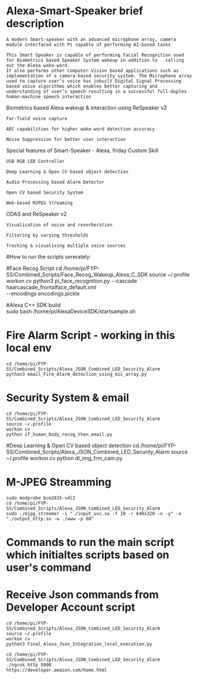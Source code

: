 # Alexa-Smart-Speaker brief description 

    A modern Smart-speaker with an advanced microphone array, camera module interfaced with Pi capable of performing AI-based tasks  

    This Smart Speaker is capable of performing Facial Recognition used for Biometrics based Speaker System wakeup in addition to   calling out the Alexa wake-word.  
    It also performs other Computer Vision based applications such as implementation of a camera-based security system. The Microphone array used to capture user’s voice has inbuilt Digital Signal Processing based voice algorithms which enables better capturing and understanding of user’s speech resulting in a successful full-duplex human-machine speech interaction  


Biometrics based Alexa wakeup & interaction using ReSpeaker v2

    Far-field voice capture 

    AEC capabilities for higher wake-word detection accuracy

    Noise Suppression for better user interaction 

Special features of Smart-Speaker - Alexa, friday Custom Skill 

    USB RGB LED Controller

    Deep Learning & Open CV based object detection

    Audio Processing based Alarm Detector 

    Open CV based Security System

    Web-based MJPEG Streaming

ODAS and ReSpeaker v2

    Visualisation of noise and reverberation 

    Filtering by varying thresholds 

    Tracking & visualising multiple voice sources

#How to run the scripts sererately: 

#Face Recog Script
    cd /home/pi/FYP-SS/Combined_Scripts/Face_Recog_Wakeup_Alexa_C_SDK
    source ~/.profile
    workon cv
    python3 pi_face_recognition.py --cascade haarcascade_frontalface_default.xml \
	    --encodings encodings.pickle

#Alexa C++ SDK build 	
    sudo bash /home/pi/AlexaDeviceSDK/startsample.sh

# Fire Alarm Script	- working in this local env 
    cd /home/pi/FYP-SS/Combined_Scripts/Alexa_JSON_Combined_LED_Security_Alarm
    python3 email_Fire_Alarm_detection_using_mic_array.py

# Security System & email
    cd /home/pi/FYP-SS/Combined_Scripts/Alexa_JSON_Combined_LED_Security_Alarm
    source ~/.profile
    workon cv
    python if_human_body_recog_then_email.py

#Deep Learning & Open CV based object detection
    cd /home/pi/FYP-SS/Combined_Scripts/Alexa_JSON_Combined_LED_Security_Alarm
    source ~/.profile
    workon cv
    python dl_img_frm_cam.py

# M-JPEG Streamming
    sudo modprobe bcm2835-v4l2
    cd /home/pi/FYP-SS/Combined_Scripts/Alexa_JSON_Combined_LED_Security_Alarm
    sudo ./mjpg_streamer -i "./input_uvc.so -f 10 -r 640x320 -n -y" -o "./output_http.so -w ./www -p 80"

# Commands to run the main script which initialtes scripts based on user's command  
# Receive Json commands from Developer Account script 
    cd /home/pi/FYP-SS/Combined_Scripts/Alexa_JSON_Combined_LED_Security_Alarm
    source ~/.profile
    workon cv
    python3 Final_Alexa_Json_Integration_local_execution.py

    cd /home/pi/FYP-SS/Combined_Scripts/Alexa_JSON_Combined_LED_Security_Alarm
    ./ngrok http 5000
    https://developer.amazon.com/home.html
